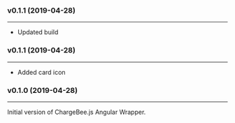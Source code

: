 ### v0.1.1  (2019-04-28)
* * *
* Updated build

### v0.1.1  (2019-04-28)
* * *
* Added card icon

### v0.1.0  (2019-04-28)
* * *
Initial version of ChargeBee.js Angular Wrapper.
